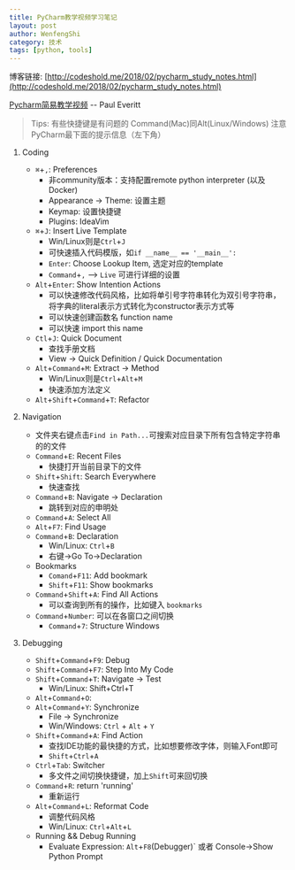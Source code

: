 ```yaml
---
title: PyCharm教学视频学习笔记
layout: post
author: WenfengShi
category: 技术
tags: [python, tools]
---
```

博客链接: [http://codeshold.me/2018/02/pycharm_study_notes.html](http://codeshold.me/2018/02/pycharm_study_notes.html)

[Pycharm简易教学视频][1] -- Paul Everitt

> Tips:
> 有些快捷键是有问题的
> Command(Mac)同Alt(Linux/Windows)
> 注意PyCharm最下面的提示信息（左下角）


1. Coding
    - `⌘`+`,`: Preferences
        - 非community版本：支持配置remote python interpreter (以及Docker)
        - Appearance -> Theme: 设置主题
        - Keymap: 设置快捷键
        - Plugins: IdeaVim
    - `⌘`+`J`: Insert Live Template
        - Win/Linux则是`Ctrl`+`J`
        - 可快速插入代码模版，如`if __name__ == '__main__':`
        - `Enter`: Choose Lookup Item, 选定对应的template
        - `Command`+`,` --> `Live` 可进行详细的设置
    - `Alt`+`Enter`: Show Intention Actions
        - 可以快速修改代码风格，比如将单引号字符串转化为双引号字符串，将字典的literal表示方式转化为constructor表示方式等
        - 可以快速创建函数名 function name
        - 可以快速 import this name
    - `Ctl`+`J`: Quick Document
        - 查找手册文档
        - View -> Quick Definition / Quick Documentation
    - `Alt`+`Command`+`M`: Extract -> Method
        - Win/Linux则是`Ctrl`+`Alt`+`M`
        - 快速添加方法定义
    - `Alt`+`Shift`+`Command`+`T`: Refactor
2. Navigation
    - 文件夹右键点击`Find in Path...`可搜索对应目录下所有包含特定字符串的的文件
    - `Command`+`E`: Recent Files
        - 快捷打开当前目录下的文件
    - `Shift`+`Shift`: Search Everywhere
        - 快速查找
    - `Command`+`B`: Navigate -> Declaration
        - 跳转到对应的申明处
    - `Command`+`A`: Select All
    - `Alt`+`F7`: Find Usage
    - `Command`+`B`: Declaration
        - Win/Linux: `Ctrl`+`B`
        - 右键->Go To->Declaration
    - Bookmarks
        - `Comand`+`F11`: Add bookmark
        - `Shift`+`F11`: Show bookmarks
    - `Command`+`Shift`+`A`: Find All Actions
        - 可以查询到所有的操作，比如键入 `bookmarks`
    - `Command`+`Number`: 可以在各窗口之间切换
        - `Command`+`7`: Structure Windows

3. Debugging
    - `Shift`+`Command`+`F9`: Debug
    - `Shift`+`Command`+`F7`: Step Into My Code
    - `Shift`+`Command`+`T`: Navigate -> Test
        - Win/Linux: Shift+Ctrl+T
    - `Alt`+`Command`+`O`:
    - `Alt`+`Command`+`Y`: Synchronize
        - File -> Synchronize
        - Win/Windows: `Ctrl` + `Alt` + `Y`
    - `Shift`+`Command`+`A`: Find Action
        - 查找IDE功能的最快捷的方式，比如想要修改字体，则输入Font即可
        - `Shift`+`Ctrl`+`A`
    - `Ctrl`+`Tab`: Switcher
        - 多文件之间切换快捷键，加上`Shift`可来回切换
    - `Command`+`R`: return 'running'
        - 重新运行
    - `Alt`+`Command`+`L`: Reformat Code
        - 调整代码风格
        - Win/Linux: `Ctrl`+`Alt`+`L`
    - Running && Debug Running
        - Evaluate Expression: `Alt`+`F8`(Debugger)` 或者 Console->Show Python Prompt


  [1]: https://pan.baidu.com/s/1eTmR3to#list/path=/
